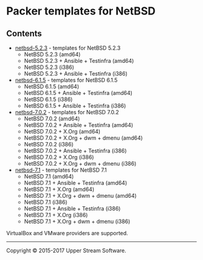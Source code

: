 # Packer templates for NetBSD

## Contents

* [netbsd-5.2.3](netbsd-5.2.3/README.mdown) - templates for NetBSD 5.2.3
    * NetBSD 5.2.3 (amd64)
    * NetBSD 5.2.3 + Ansible + Testinfra (amd64)
    * NetBSD 5.2.3 (i386)
    * NetBSD 5.2.3 + Ansible + Testinfra (i386)
* [netbsd-6.1.5](netbsd-6.1.5/README.mdown) - templates for NetBSD 6.1.5
    * NetBSD 6.1.5 (amd64)
    * NetBSD 6.1.5 + Ansible + Testinfra (amd64)
    * NetBSD 6.1.5 (i386)
    * NetBSD 6.1.5 + Ansible + Testinfra (i386)
* [netbsd-7.0.2](netbsd-7.0.2/README.mdown) - templates for NetBSD 7.0.2
    * NetBSD 7.0.2 (amd64)
    * NetBSD 7.0.2 + Ansible + Testinfra (amd64)
    * NetBSD 7.0.2 + X.Org (amd64)
    * NetBSD 7.0.2 + X.Org + dwm + dmenu (amd64)
    * NetBSD 7.0.2 (i386)
    * NetBSD 7.0.2 + Ansible + Testinfra (i386)
    * NetBSD 7.0.2 + X.Org (i386)
    * NetBSD 7.0.2 + X.Org + dwm + dmenu (i386)
* [netbsd-7.1](netbsd-7.1/README.mdown) - templates for NetBSD 7.1
    * NetBSD 7.1 (amd64)
    * NetBSD 7.1 + Ansible + Testinfra (amd64)
    * NetBSD 7.1 + X.Org (amd64)
    * NetBSD 7.1 + X.Org + dwm + dmenu (amd64)
    * NetBSD 7.1 (i386)
    * NetBSD 7.1 + Ansible + Testinfra (i386)
    * NetBSD 7.1 + X.Org (i386)
    * NetBSD 7.1 + X.Org + dwm + dmenu (i386)

VirtualBox and VMware providers are supported.

- - -

Copyright &copy; 2015-2017 Upper Stream Software.
